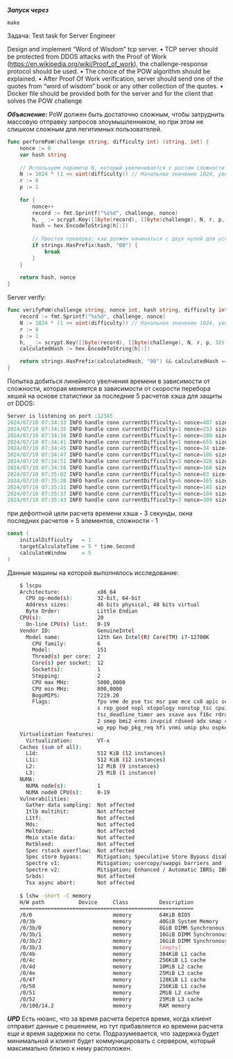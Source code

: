 ***Запуск через***
```
make
```

Задача:
Test task for Server Engineer

Design and implement “Word of Wisdom” tcp server.
• TCP server should be protected from DDOS attacks with the Proof of Work (https://en.wikipedia.org/wiki/Proof_of_work), the challenge-response protocol should be used.
• The choice of the POW algorithm should be explained.
• After Proof Of Work verification, server should send one of the quotes from “word of wisdom” book or any other collection of the quotes.
• Docker file should be provided both for the server and for the client that solves the POW challenge

***Объяснение:***
PoW должен быть достаточно сложным, чтобы затруднить массовую отправку запросов злоумышленником, но при этом не слишком сложным для легитимных пользователей. 

```go
func performPoW(challenge string, difficulty int) (string, int) {
    nonce := 0
    var hash string
    
    // Используем параметр N, который увеличивается с ростом сложности
    N := 1024 * (1 << uint(difficulty)) // Начальное значение 1024, увеличивается экспоненциально
    r := 8
    p := 1
    
    for {
        nonce++
        record := fmt.Sprintf("%s%d", challenge, nonce)
        h, _ := scrypt.Key([]byte(record), []byte(challenge), N, r, p, 32)
        hash = hex.EncodeToString(h[:])
        
        // Простая проверка: хэш должен начинаться с двух нулей для усложнения задачи
        if strings.HasPrefix(hash, "00") {
            break
        }
    }
    
    return hash, nonce
}
```

Server verify:
```go
func verifyPoW(challenge string, nonce int, hash string, difficulty int) bool {
	record := fmt.Sprintf("%s%d", challenge, nonce)
	N := 1024 * (1 << uint(difficulty)) // Начальное значение 1024, увеличивается экспоненциально
	r := 8
	p := 1
	h, _ := scrypt.Key([]byte(record), []byte(challenge), N, r, p, 32)
	calculatedHash := hex.EncodeToString(h[:])

	return strings.HasPrefix(calculatedHash, "00") && calculatedHash == hash
}
```

Попытка добиться линейного увелчения времени в зависимости от сложности, которая меняется в зависимости от скорости перебора хешей на основе статистики за последние 5 расчетов хэша для защиты от DDOS:
```go
Server is listening on port :12345
2024/07/10 07:34:33 INFO handle conn currentDifficulty=1 nonce=407 size=101
2024/07/10 07:34:35 INFO handle conn currentDifficulty=1 nonce=233 size=101
2024/07/10 07:34:38 INFO handle conn currentDifficulty=1 nonce=280 size=101
2024/07/10 07:34:41 INFO handle conn currentDifficulty=1 nonce=655 size=101
2024/07/10 07:34:45 INFO handle conn currentDifficulty=1 nonce=34 size=100
2024/07/10 07:34:47 INFO handle conn currentDifficulty=2 nonce=186 size=101
2024/07/10 07:34:51 INFO handle conn currentDifficulty=3 nonce=326 size=101
2024/07/10 07:34:56 INFO handle conn currentDifficulty=4 nonce=168 size=101
2024/07/10 07:35:02 INFO handle conn currentDifficulty=5 nonce=83 size=100
2024/07/10 07:35:20 INFO handle conn currentDifficulty=6 nonce=165 size=101
2024/07/10 07:35:31 INFO handle conn currentDifficulty=5 nonce=145 size=101
2024/07/10 07:35:37 INFO handle conn currentDifficulty=4 nonce=104 size=101
2024/07/10 07:35:43 INFO handle conn currentDifficulty=3 nonce=309 size=101
```

при дефолтной цели расчета времени хэша - 3 секунды, окна последних расчетов = 5 элементов, сложности - 1
```go
const (
    initialDifficulty   = 1
    targetCalculateTime = 5 * time.Second
    calculateWindow     = 5
)
```

Данные машины на которой выполнялось исследование:
```bash
    $ lscpu
    Architecture:            x86_64
      CPU op-mode(s):        32-bit, 64-bit
      Address sizes:         46 bits physical, 48 bits virtual
      Byte Order:            Little Endian
    CPU(s):                  20
      On-line CPU(s) list:   0-19
    Vendor ID:               GenuineIntel
      Model name:            12th Gen Intel(R) Core(TM) i7-12700K
        CPU family:          6
        Model:               151
        Thread(s) per core:  2
        Core(s) per socket:  12
        Socket(s):           1
        Stepping:            2
        CPU max MHz:         5000,0000
        CPU min MHz:         800,0000
        BogoMIPS:            7219.20
        Flags:               fpu vme de pse tsc msr pae mce cx8 apic sep mtrr pge mca cmov pat pse36 clflush dts acpi mmx fxsr sse sse2 ss ht tm pbe syscall nx pdpe1gb rdtscp lm constant_tsc art arch_perfmon pebs bt
                             s rep_good nopl xtopology nonstop_tsc cpuid aperfmperf tsc_known_freq pni pclmulqdq dtes64 monitor ds_cpl vmx smx est tm2 ssse3 sdbg fma cx16 xtpr pdcm sse4_1 sse4_2 x2apic movbe popcnt 
                             tsc_deadline_timer aes xsave avx f16c rdrand lahf_lm abm 3dnowprefetch cpuid_fault ssbd ibrs ibpb stibp ibrs_enhanced tpr_shadow flexpriority ept vpid ept_ad fsgsbase tsc_adjust bmi1 avx
                             2 smep bmi2 erms invpcid rdseed adx smap clflushopt clwb intel_pt sha_ni xsaveopt xsavec xgetbv1 xsaves split_lock_detect avx_vnni dtherm ida arat pln pts hwp hwp_notify hwp_act_window h
                             wp_epp hwp_pkg_req hfi vnmi umip pku ospke waitpkg gfni vaes vpclmulqdq tme rdpid movdiri movdir64b fsrm md_clear serialize pconfig arch_lbr ibt flush_l1d arch_capabilities
    Virtualization features: 
      Virtualization:        VT-x
    Caches (sum of all):     
      L1d:                   512 KiB (12 instances)
      L1i:                   512 KiB (12 instances)
      L2:                    12 MiB (9 instances)
      L3:                    25 MiB (1 instance)
    NUMA:                    
      NUMA node(s):          1
      NUMA node0 CPU(s):     0-19
    Vulnerabilities:         
      Gather data sampling:  Not affected
      Itlb multihit:         Not affected
      L1tf:                  Not affected
      Mds:                   Not affected
      Meltdown:              Not affected
      Mmio stale data:       Not affected
      Retbleed:              Not affected
      Spec rstack overflow:  Not affected
      Spec store bypass:     Mitigation; Speculative Store Bypass disabled via prctl
      Spectre v1:            Mitigation; usercopy/swapgs barriers and __user pointer sanitization
      Spectre v2:            Mitigation; Enhanced / Automatic IBRS; IBPB conditional; RSB filling; PBRSB-eIBRS SW sequence; BHI BHI_DIS_S
      Srbds:                 Not affected
      Tsx async abort:       Not affected
      
    $ lshw -short -C memory
    H/W path           Device     Class          Description
    ========================================================
    /0/0                          memory         64KiB BIOS
    /0/3b                         memory         40GiB System Memory
    /0/3b/0                       memory         8GiB DIMM Synchronous 4800 MHz (0,2 ns)
    /0/3b/1                       memory         16GiB DIMM Synchronous 4800 MHz (0,2 ns)
    /0/3b/2                       memory         16GiB DIMM Synchronous 4800 MHz (0,2 ns)
    /0/3b/3                       memory         [empty]
    /0/4b                         memory         384KiB L1 cache
    /0/4c                         memory         256KiB L1 cache
    /0/4d                         memory         10MiB L2 cache
    /0/4e                         memory         25MiB L3 cache
    /0/4f                         memory         128KiB L1 cache
    /0/50                         memory         256KiB L1 cache
    /0/51                         memory         2MiB L2 cache
    /0/52                         memory         25MiB L3 cache
    /0/100/14.2                   memory         RAM memory
```

***UPD***
Есть нюанс, что за время расчета берется время, когда клиент отправит данные с решением, но тут прибавляется ко времени расчета еще и время задержки по сети.
Подразумевается, что задержка будет минимальной и клиент будет коммуницировать с сервером, который максимально близко к нему расположен.